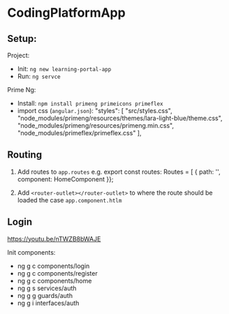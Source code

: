 # CodingPlatformApp

## Setup:

Project:
* Init: `ng new learning-portal-app`
* Run: `ng servce`

Prime Ng:
* Install: `npm install primeng primeicons primeflex`
* import css (`angular.json`):
                "styles": [
              "src/styles.css",
              "node_modules/primeng/resources/themes/lara-light-blue/theme.css",
              "node_modules/primeng/resources/primeng.min.css",
              "node_modules/primeflex/primeflex.css"
            ],

## Routing
1. Add routes to `app.routes` 
    e.g.
        export const routes: Routes = [
    {
        path: '',
        component: HomeComponent
    }};

2. Add `<router-outlet></router-outlet>` to where the route should be loaded
    the case `app.component.htlm`

## Login
https://youtu.be/nTWZB8bWAJE

Init components:
* ng g c components/login
* ng g c components/register
* ng g c components/home
* ng g s services/auth
* ng g g guards/auth
* ng g i interfaces/auth